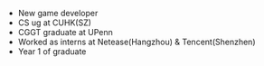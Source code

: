 - New game developer
- CS ug at CUHK(SZ)
- CGGT graduate at UPenn
- Worked as interns at Netease(Hangzhou) & Tencent(Shenzhen)
- Year 1 of graduate

<!---
SydianAndrewChen/SydianAndrewChen is a ✨ special ✨ repository because its `README.md` (this file) appears on your GitHub profile.
You can click the Preview link to take a look at your changes.
--->
